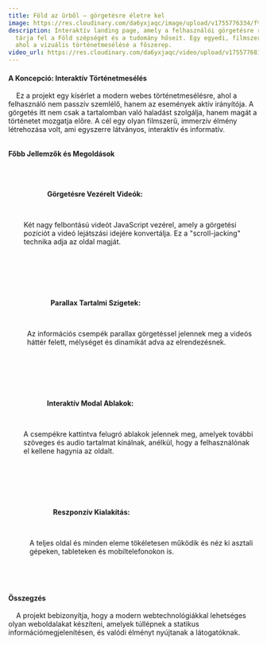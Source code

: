 ```yaml
---
title: Föld az űrből – görgetésre életre kel
image: https://res.cloudinary.com/da6yxjaqc/image/upload/v1755776334/f%C3%B6ld_qfg42t.webp
description: Interaktív landing page, amely a felhasználói görgetésre reagálva
  tárja fel a Föld szépségét és a tudomány hőseit. Egy egyedi, filmszerű élmény,
  ahol a vizuális történetmesélésé a főszerep.
video_url: https://res.cloudinary.com/da6yxjaqc/video/upload/v1755776811/A_F%C3%B6ld_c295dd.mp4
---
```

<!--StartFragment-->

<h4>A Koncepció: Interaktív Történetmesélés</h4>

<p>

    Ez a projekt egy kísérlet a modern webes történetmesélésre, ahol a felhasználó nem passzív szemlélő, hanem az események aktív irányítója. A görgetés itt nem csak a tartalomban való haladást szolgálja, hanem magát a történetet mozgatja előre. A cél egy olyan filmszerű, immerzív élmény létrehozása volt, ami egyszerre látványos, interaktív és informatív.

</p>



<h4 style="margin-top: 2rem;">Főbb Jellemzők és Megoldások</h4>

<ul style="list-style: none; padding-left: 0;">

    <li style="display: flex; align-items: flex-start; margin-bottom: 1rem;">

        <i class="fa-solid fa-film" style="font-size: 1.5rem; color: var(--primary-green); margin-right: 15px; margin-top: 5px;"></i>

        <div>

            <strong>Görgetésre Vezérelt Videók:</strong>

            <p style="margin-top: 5px;">Két nagy felbontású videót JavaScript vezérel, amely a görgetési pozíciót a videó lejátszási idejére konvertálja. Ez a "scroll-jacking" technika adja az oldal magját.</p>

        </div>

    </li>

    <li style="display: flex; align-items: flex-start; margin-bottom: 1rem;">

        <i class="fa-solid fa-layer-group" style="font-size: 1.5rem; color: var(--primary-green); margin-right: 15px; margin-top: 5px;"></i>

        <div>

            <strong>Parallax Tartalmi Szigetek:</strong>

            <p style="margin-top: 5px;">Az információs csempék parallax görgetéssel jelennek meg a videós háttér felett, mélységet és dinamikát adva az elrendezésnek.</p>

        </div>

    </li>

    <li style="display: flex; align-items: flex-start; margin-bottom: 1rem;">

        <i class="fa-solid fa-window-restore" style="font-size: 1.5rem; color: var(--primary-green); margin-right: 15px; margin-top: 5px;"></i>

        <div>

            <strong>Interaktív Modal Ablakok:</strong>

            <p style="margin-top: 5px;">A csempékre kattintva felugró ablakok jelennek meg, amelyek további szöveges és audio tartalmat kínálnak, anélkül, hogy a felhasználónak el kellene hagynia az oldalt.</p>

        </div>

    </li>

     <li style="display: flex; align-items: flex-start; margin-bottom: 1rem;">

        <i class="fa-solid fa-mobile-screen-button" style="font-size: 1.5rem; color: var(--primary-green); margin-right: 15px; margin-top: 5px;"></i>

        <div>

            <strong>Reszponzív Kialakítás:</strong>

            <p style="margin-top: 5px;">A teljes oldal és minden eleme tökéletesen működik és néz ki asztali gépeken, tableteken és mobiltelefonokon is.</p>

        </div>

    </li>

</ul>



<h4 style="margin-top: 2rem;">Összegzés</h4>

<p>

    A projekt bebizonyítja, hogy a modern webtechnológiákkal lehetséges olyan weboldalakat készíteni, amelyek túllépnek a statikus információmegjelenítésen, és valódi élményt nyújtanak a látogatóknak.

</p>

<!--EndFragment-->